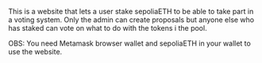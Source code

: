 This is a website that lets a user stake sepoliaETH to be able to take part in a voting system. 
Only the admin can create proposals but anyone else who has staked can vote on what to do with the tokens i the pool.

OBS: You need Metamask browser wallet and sepoliaETH in your wallet to use the website.
